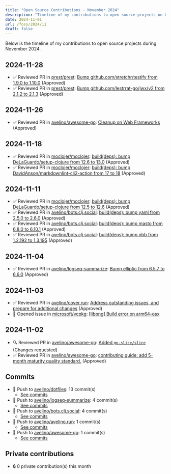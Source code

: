 ```yaml
---
title: "Open Source Contributions - November 2024"
description: "Timeline of my contributions to open source projects on GitHub during November 2024."
date: 2024-11-01
url: /foss/2024/11
draft: false
---
```


Below is the timeline of my contributions to open source projects during November 2024.

## 2024-11-28

- ✅ Reviewed PR in [prest/prest](https://github.com/prest/prest): [Bump github.com/stretchr/testify from 1.9.0 to 1.10.0](https://github.com/prest/prest/pull/906#pullrequestreview-2468186850) (Approved)
- ✅ Reviewed PR in [prest/prest](https://github.com/prest/prest): [Bump github.com/lestrrat-go/jwx/v2 from 2.1.2 to 2.1.3](https://github.com/prest/prest/pull/905#pullrequestreview-2468185620) (Approved)

## 2024-11-26

- ✅ Reviewed PR in [avelino/awesome-go](https://github.com/avelino/awesome-go): [Cleanup on Web Frameworks](https://github.com/avelino/awesome-go/pull/5490#pullrequestreview-2461995905) (Approved)

## 2024-11-18

- ✅ Reviewed PR in [moclojer/moclojer](https://github.com/moclojer/moclojer): [build(deps): bump DeLaGuardo/setup-clojure from 12.6 to 13.0](https://github.com/moclojer/moclojer/pull/291#pullrequestreview-2443353035) (Approved)
- ✅ Reviewed PR in [moclojer/moclojer](https://github.com/moclojer/moclojer): [build(deps): bump DavidAnson/markdownlint-cli2-action from 17 to 18](https://github.com/moclojer/moclojer/pull/292#pullrequestreview-2443351931) (Approved)

## 2024-11-11

- ✅ Reviewed PR in [moclojer/moclojer](https://github.com/moclojer/moclojer): [build(deps): bump DeLaGuardo/setup-clojure from 12.5 to 12.6](https://github.com/moclojer/moclojer/pull/290#pullrequestreview-2428007224) (Approved)
- ✅ Reviewed PR in [avelino/bots.clj.social](https://github.com/avelino/bots.clj.social): [build(deps): bump yaml from 2.5.0 to 2.6.0](https://github.com/avelino/bots.clj.social/pull/145#pullrequestreview-2426426378) (Approved)
- ✅ Reviewed PR in [avelino/bots.clj.social](https://github.com/avelino/bots.clj.social): [build(deps): bump masto from 6.8.0 to 6.10.1](https://github.com/avelino/bots.clj.social/pull/149#pullrequestreview-2426425077) (Approved)
- ✅ Reviewed PR in [avelino/bots.clj.social](https://github.com/avelino/bots.clj.social): [build(deps): bump nbb from 1.2.192 to 1.3.195](https://github.com/avelino/bots.clj.social/pull/150#pullrequestreview-2426420887) (Approved)

## 2024-11-04

- ✅ Reviewed PR in [avelino/logseq-summarize](https://github.com/avelino/logseq-summarize): [Bump elliptic from 6.5.7 to 6.6.0](https://github.com/avelino/logseq-summarize/pull/7#pullrequestreview-2413550662) (Approved)

## 2024-11-03

- ✅ Reviewed PR in [avelino/cover.run](https://github.com/avelino/cover.run): [Address outstanding issues, and prepare for additional changes](https://github.com/avelino/cover.run/pull/30#pullrequestreview-2411948877) (Approved)
- 🐛 Opened issue in [microsoft/vcpkg](https://github.com/microsoft/vcpkg): [[libpng] Build error on arm64-osx](https://github.com/microsoft/vcpkg/issues/41936)

## 2024-11-02

- 🔍 Reviewed PR in [avelino/awesome-go](https://github.com/avelino/awesome-go): [Added `go-slice/slice`](https://github.com/avelino/awesome-go/pull/5469#pullrequestreview-2411744749) (Changes requested)
- ✅ Reviewed PR in [avelino/awesome-go](https://github.com/avelino/awesome-go): [contributing guide: add 5-month maturity quality standard.](https://github.com/avelino/awesome-go/pull/5473#pullrequestreview-2411744331) (Approved)

## Commits

- 🔨 Push to [avelino/dotfiles](https://github.com/avelino/dotfiles): 13 commit(s)
  - [See commits](https://github.com/avelino/dotfiles/commits?author=avelino&since=2024-11-01T00:00:00Z&until=2024-11-30T23:59:59Z)
- 🔨 Push to [avelino/logseq-summarize](https://github.com/avelino/logseq-summarize): 4 commit(s)
  - [See commits](https://github.com/avelino/logseq-summarize/commits?author=avelino&since=2024-11-01T00:00:00Z&until=2024-11-30T23:59:59Z)
- 🔨 Push to [avelino/bots.clj.social](https://github.com/avelino/bots.clj.social): 4 commit(s)
  - [See commits](https://github.com/avelino/bots.clj.social/commits?author=avelino&since=2024-11-01T00:00:00Z&until=2024-11-30T23:59:59Z)
- 🔨 Push to [avelino/avelino.run](https://github.com/avelino/avelino.run): 1 commit(s)
  - [See commits](https://github.com/avelino/avelino.run/commits?author=avelino&since=2024-11-01T00:00:00Z&until=2024-11-30T23:59:59Z)
- 🔨 Push to [avelino/awesome-go](https://github.com/avelino/awesome-go): 1 commit(s)
  - [See commits](https://github.com/avelino/awesome-go/commits?author=avelino&since=2024-11-01T00:00:00Z&until=2024-11-30T23:59:59Z)

## Private contributions

- 🔒 0 private contribution(s) this month

